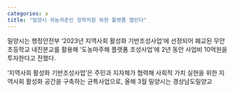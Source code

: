 ```yaml
---
categories: a
title: "밀양시 귀농귀촌인 정착지원 위한 플랫폼 열린다"
---
```

밀양시는 행정안전부 ‘2023년 지역사회 활성화 기반조성사업’에 선정되어 폐교된 무안초등학교 내진분교를 활용해 ‘도농마주해 플랫폼 조성사업’에 2년 동안 사업비 10억원을 투자한다고 전했다.

‘지역사회 활성화 기반조성사업’은 주민과 지자체가 협력해 사회적 가치 실현을 위한 지역사회 활성화 공간을 구축하는 균특사업으로, 올해 3월 밀양시는 경상남도밀양교